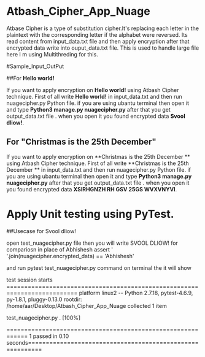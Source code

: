 # Atbash_Cipher_App_Nuage

Atbase Cipher is a type of substitution cipher.It's replacing each letter in the plaintext with the corresponding letter if the alphabet were reversed. Its read content from input_data.txt file and then apply encryption after that encrypted data write into ouput_data.txt file. This is used to handle large file here  I m using Multithreding for this.

#Sample_Input_OutPut

##For **Hello world!**

If you want to apply encryption on **Hello world!** using Atbash Cipher technique. First of all write **Hello world!** in input_data.txt and then run nuagecipher.py Python file. if you are using ubantu terminal then open it and type **Python3 manage.py nuagecipher.py** after that you get output_data.txt file . when you open it you found encrypted data **Svool dliow!**.


## For "Christmas is the 25th December"

If you want to apply encryption on **Christmas is the 25th December
** using Atbash Cipher technique. First of all write **Christmas is the 25th December
** in input_data.txt and then run nuagecipher.py Python file. if you are using ubantu terminal then open it and type **Python3 manage.py nuagecipher.py** after that you get output_data.txt file . when you open it you found encrypted data **XSIRHGNZH RH GSV 25GS WVXVNYVI**.


#  Apply Unit testing using PyTest.

##Usecase for Svool dliow!

open test_nuagecipher.py file then you  will write SVOOL DLIOW! for compariosn in place of Abhishesh	assert ' '.join(nuagecipher.encrypted_data) == 'Abhishesh'

and run pytest test_nuagecipher.py command on terminal the it will show 

test session starts ==========================================================================
platform linux2 -- Python 2.7.18, pytest-4.6.9, py-1.8.1, pluggy-0.13.0
rootdir: /home/aar/Desktop/Atbash_Cipher_App_Nuage
collected 1 item                                                                                                                                                       

test_nuagecipher.py .                                                                                                                                            [100%]

============================================================ 1 passed in 0.10 seconds==========================================================

